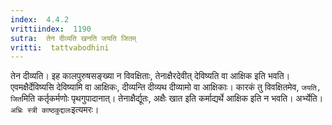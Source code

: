 ```yaml
---
index:  4.4.2
vrittiindex:  1190
sutra:  तेन दीव्यति खनति जयति जितम्
vritti:  tattvabodhini 
---
```


तेन दीव्यति। इह कालपुरुषसङ्ख्या न विवक्षिताः, तेनाक्षैरदेवीत् देविष्यति वा आक्षिक इति भवति। एवमक्षैर्देविष्यसि देविष्यामि वा आक्षिकः, दीव्यन्ति दीव्यथ दीव्यामो वा आक्षिकाः। कारकं तु विवक्षितमेव, `जयति, जित`मिति कर्तृकर्मणोः पृथगुपादानात्। तेनाक्षैर्द्यूतः, अक्षैः खात इति कर्माद्यर्थे आक्षिक इति न भवति। अर्भ्येति। `अभ्रिः स्त्री काष्ठकुद्दालः`इत्यमरः। 

